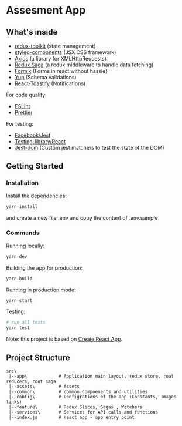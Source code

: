 # Assesment App

## What's inside

- [redux-toolkit](https://github.com/reduxjs/redux-toolkit) (state management)
- [styled-components](https://github.com/styled-components/styled-components) (JSX CSS framework)
- [Axios](https://github.com/mzabriskie/axios) (a library for XMLHttpRequests)
- [Redux Saga](https://github.com/redux-saga/redux-saga/) (a redux middleware to handle data fetching)
- [Formik](https://github.com/formium/formik) (Forms in react without hassle)
- [Yup](https://github.com/jquense/yup) (Schema validations)
- [React-Toastify](https://github.com/fkhadra/react-toastify) (Notifications)

For code quality:

- [ESLint](https://github.com/eslint/eslint)
- [Prettier](https://github.com/prettier/prettier)

For testing:

- [Facebook/Jest](https://facebook.github.io/jest/)
- [Testing-library/React](https://testing-library.com/docs/react-testing-library/intro)
- [Jest-dom](https://github.com/testing-library/jest-dom) (Custom jest matchers to test the state of the DOM)

## Getting Started

### Installation

Install the dependencies:

```bash
yarn install
```

and create a new file .env and copy the content of .env.sample

### Commands

Running locally:

```bash
yarn dev
```

Building the app for production:

```bash
yarn build
```

Running in production mode:
```bash
yarn start
```

Testing:

```bash
# run all tests
yarn test

```

Note: this project is based on [Create React App](https://github.com/facebook/create-react-app).

## Project Structure

```
src\
 |--app\            # Application main layout, redux store, root reducers, root saga
 |--assets\         # Assets
 |--common\         # common Compoenents and utilities
 |--config\         # Configrations of the app (Constants, Images links)
 |--feature\        # Redux Slices, Sagas , Watchers
 |--services\       # Services for API calls and functions
 |--index.js        # react app - app entry point
```
